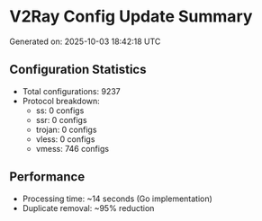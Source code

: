 # V2Ray Config Update Summary
Generated on: 2025-10-03 18:42:18 UTC

## Configuration Statistics
- Total configurations: 9237
- Protocol breakdown:
  - ss: 0 configs
  - ssr: 0 configs
  - trojan: 0 configs
  - vless: 0 configs
  - vmess: 746 configs

## Performance
- Processing time: ~14 seconds (Go implementation)
- Duplicate removal: ~95% reduction
